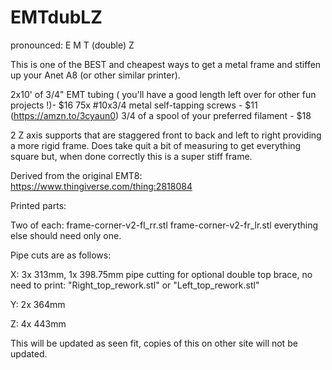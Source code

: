 # EMTdubLZ

pronounced: E M T (double) Z

This is one of the BEST and cheapest ways to get a metal frame and stiffen up your Anet A8 (or other similar printer).

2x10' of 3/4" EMT tubing ( you'll have a good length left over for other fun projects !)- $16
75x #10x3/4 metal self-tapping screws - $11 (https://amzn.to/3cyaun0)
3/4 of a spool of your preferred filament - $18

2 Z axis supports that are staggered front to back and left to right providing a more rigid frame. Does take quit a bit of measuring to get everything square but, when done correctly this is a super stiff frame.

Derived from the original EMT8: https://www.thingiverse.com/thing:2818084

Printed parts:

Two of each:
frame-corner-v2-fl_rr.stl 
frame-corner-v2-fr_lr.stl 
everything else should need only one.

Pipe cuts are as follows:

X: 3x 313mm, 1x 398.75mm pipe cutting for optional double top brace, no need to print: "Right_top_rework.stl" or "Left_top_rework.stl"

Y: 2x 364mm

Z: 4x 443mm

This will be updated as seen fit, copies of this on other site will not be updated.
